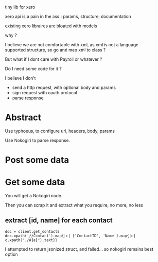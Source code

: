 tiny lib for xero

xero api is a pain in the ass : params, structure, documentation

existing xero libraires are bloated with models

why ?

I believe we are not comfortable with xml, as xml is not a language supported structure, so go and map xml to class ?

But what if I dont care with Payroll or whatever ?

Do I need some code for it ?

I believe I don't

* send a http request, with optional body and params
* sign request with oauth protocol
* parse response


Abstract
========
Use typhoeus, to configure uri, headers, body, params

Use Nokogiri to parse response.


Post some data
==============


Get some data
=============

You will get a Nokogiri node.

Then you can scrap it and extract what you require, no more, no less

extract [id, name] for each contact
-----------------------------------
    doc = client.get_contacts
    doc.xpath('//Contact').map{|c| ['ContactID', 'Name'].map{|e| c.xpath("./#{e}").text}}

I attempted to return jsonized struct, and failed... so nokogiri remains best option


